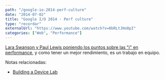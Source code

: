 ```yaml
---
path: "/google-io-2014-perf-culture"
date: "2014-07-02"
title: "Google I/O 2014 - Perf culture"
type: "recordar"
externalUrl: "https://www.youtube.com/watch?v=0bRLtJHo0pI"
categories: ["Web", "Performance"]
---
```


[Lara Swanson y Paul Lewis poniendo los puntos sobre las "i" en performance](https://www.youtube.com/watch?v=0bRLtJHo0pI), y como tener un mejor rendimiento, es un trabajo en equipo.

Notas relacionadas:

* [Building a Device Lab](http://laraswanson.com/devicelab/)

